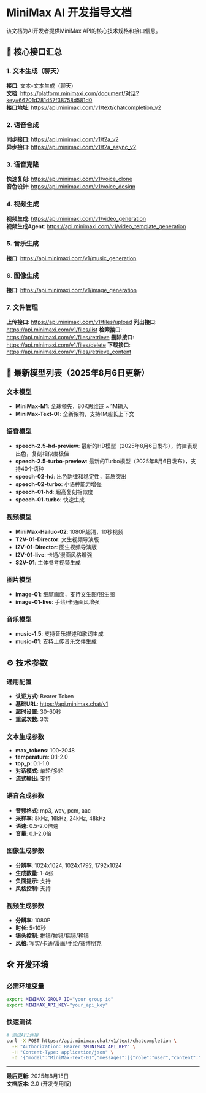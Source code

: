 # MiniMax AI 开发指导文档

该文档为AI开发者提供MiniMax API的核心技术规格和接口信息。

## 🔗 核心接口汇总

### 1. 文本生成（聊天）
**接口**: 文本-文本生成（聊天）  
**文档**: https://platform.minimaxi.com/document/对话?key=66701d281d57f38758d581d0  
**接口地址**: https://api.minimaxi.com/v1/text/chatcompletion_v2

### 2. 语音合成
**同步接口**: https://api.minimaxi.com/v1/t2a_v2  
**异步接口**: https://api.minimaxi.com/v1/t2a_async_v2

### 3. 语音克隆
**快速复刻**: https://api.minimaxi.com/v1/voice_clone  
**音色设计**: https://api.minimaxi.com/v1/voice_design

### 4. 视频生成
**视频生成**: https://api.minimaxi.com/v1/video_generation  
**视频生成Agent**: https://api.minimaxi.com/v1/video_template_generation

### 5. 音乐生成
**接口**: https://api.minimaxi.com/v1/music_generation

### 6. 图像生成
**接口**: https://api.minimaxi.com/v1/image_generation

### 7. 文件管理
**上传接口**: https://api.minimaxi.com/v1/files/upload
**列出接口**: https://api.minimaxi.com/v1/files/list
**检索接口**: https://api.minimaxi.com/v1/files/retrieve
**删除接口**: https://api.minimaxi.com/v1/files/delete
**下载接口**: https://api.minimaxi.com/v1/files/retrieve_content

## 🤖 最新模型列表（2025年8月6日更新）

### 文本模型
- **MiniMax-M1**: 全球领先，80K思维链 × 1M输入
- **MiniMax-Text-01**: 全新架构，支持1M超长上下文

### 语音模型
- **speech-2.5-hd-preview**: 最新的HD模型（2025年8月6日发布），韵律表现出色，复刻相似度极佳
- **speech-2.5-turbo-preview**: 最新的Turbo模型（2025年8月6日发布），支持40个语种
- **speech-02-hd**: 出色韵律和稳定性，音质突出
- **speech-02-turbo**: 小语种能力增强
- **speech-01-hd**: 超高复刻相似度
- **speech-01-turbo**: 快速生成

### 视频模型
- **MiniMax-Hailuo-02**: 1080P超清，10秒视频
- **T2V-01-Director**: 文生视频导演版
- **I2V-01-Director**: 图生视频导演版
- **I2V-01-live**: 卡通/漫画风格增强
- **S2V-01**: 主体参考视频生成

### 图片模型
- **image-01**: 细腻画面，支持文生图/图生图
- **image-01-live**: 手绘/卡通画风增强

### 音乐模型
- **music-1.5**: 支持音乐描述和歌词生成
- **music-01**: 支持上传音乐文件生成

## ⚙️ 技术参数

### 通用配置
- **认证方式**: Bearer Token
- **基础URL**: https://api.minimax.chat/v1
- **超时设置**: 30-60秒
- **重试次数**: 3次

### 文本生成参数
- **max_tokens**: 100-2048
- **temperature**: 0.1-2.0
- **top_p**: 0.1-1.0
- **对话模式**: 单轮/多轮
- **流式输出**: 支持

### 语音合成参数
- **音频格式**: mp3, wav, pcm, aac
- **采样率**: 8kHz, 16kHz, 24kHz, 48kHz
- **语速**: 0.5-2.0倍速
- **音量**: 0.1-2.0倍

### 图像生成参数
- **分辨率**: 1024x1024, 1024x1792, 1792x1024
- **生成数量**: 1-4张
- **负面提示**: 支持
- **风格控制**: 支持

### 视频生成参数
- **分辨率**: 1080P
- **时长**: 5-10秒
- **镜头控制**: 推镜/拉镜/摇镜/移镜
- **风格**: 写实/卡通/漫画/手绘/赛博朋克

## 🛠️ 开发环境

### 必需环境变量
```bash
export MINIMAX_GROUP_ID="your_group_id"
export MINIMAX_API_KEY="your_api_key"
```

### 快速测试
```bash
# 测试API连接
curl -X POST https://api.minimax.chat/v1/text/chatcompletion \
  -H "Authorization: Bearer $MINIMAX_API_KEY" \
  -H "Content-Type: application/json" \
  -d '{"model":"MiniMax-Text-01","messages":[{"role":"user","content":"测试"}]}'
```

---

**最后更新**: 2025年8月15日  
**文档版本**: 2.0 (开发专用版)